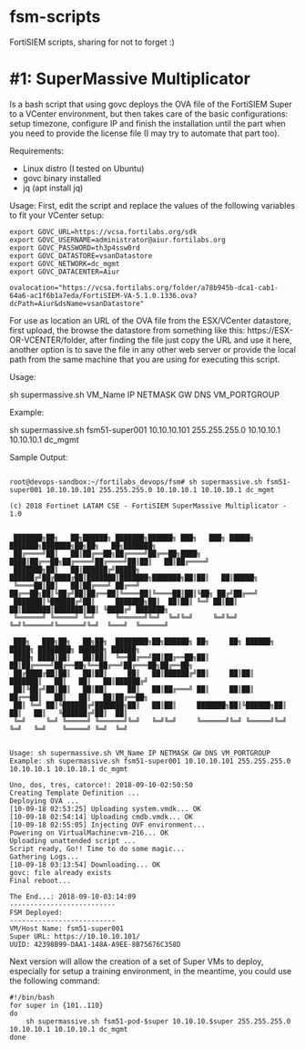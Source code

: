 # fsm-scripts
FortiSIEM scripts, sharing for not to forget :)

# #1: SuperMassive Multiplicator

Is a bash script that using govc deploys the OVA file of the FortiSIEM Super to a VCenter environment, but then takes care of the basic configurations: setup timezone, configure IP and finish the installation until the part when you need to provide the license file (I may try to automate that part too).

Requirements: 
- Linux distro (I tested on Ubuntu)
- govc binary installed
- jq (apt install jq)

Usage:
First, edit the script and replace the values of the following variables to fit your VCenter setup:

```
export GOVC_URL=https://vcsa.fortilabs.org/sdk
export GOVC_USERNAME=administrator@aiur.fortilabs.org
export GOVC_PASSWORD=th3p4ssw0rd
export GOVC_DATASTORE=vsanDatastore
export GOVC_NETWORK=dc_mgmt
export GOVC_DATACENTER=Aiur

ovalocation="https://vcsa.fortilabs.org/folder/a78b945b-dca1-cab1-64a6-ac1f6b1a7eda/FortiSIEM-VA-5.1.0.1336.ova?dcPath=Aiur&dsName=vsanDatastore"

```

For use as location an URL of the OVA file from the ESX/VCenter datastore, first upload, the browse the datastore from something like this: https://ESX-OR-VCENTER/folder, after finding the file just copy the URL and use it here, another option is to save the file in any other web server or provide the local path from the same machine that you are using for executing this script.

Usage: 

sh supermassive.sh VM_Name IP NETMASK GW DNS VM_PORTGROUP

Example:

sh supermassive.sh fsm51-super001 10.10.10.101 255.255.255.0 10.10.10.1 10.10.10.1 dc_mgmt

Sample Output:

```

root@devops-sandbox:~/fortilabs_devops/fsm# sh supermassive.sh fsm51-super001 10.10.10.101 255.255.255.0 10.10.10.1 10.10.10.1 dc_mgmt
 
(c) 2018 Fortinet LATAM CSE - FortiSIEM SuperMassive Multiplicator - 1.0


 ███████╗██╗   ██╗██████╗ ███████╗██████╗ ███╗   ███╗ █████╗ ███████╗███████╗██╗██╗   ██╗███████╗  
 ██╔════╝██║   ██║██╔══██╗██╔════╝██╔══██╗████╗ ████║██╔══██╗██╔════╝██╔════╝██║██║   ██║██╔════╝  
 ███████╗██║   ██║██████╔╝█████╗  ██████╔╝██╔████╔██║███████║███████╗███████╗██║██║   ██║█████╗    
 ╚════██║██║   ██║██╔═══╝ ██╔══╝  ██╔══██╗██║╚██╔╝██║██╔══██║╚════██║╚════██║██║╚██╗ ██╔╝██╔══╝    
 ███████║╚██████╔╝██║     ███████╗██║  ██║██║ ╚═╝ ██║██║  ██║███████║███████║██║ ╚████╔╝ ███████╗  
 ╚══════╝ ╚═════╝ ╚═╝     ╚══════╝╚═╝  ╚═╝╚═╝     ╚═╝╚═╝  ╚═╝╚══════╝╚══════╝╚═╝  ╚═══╝  ╚══════╝  

 ███╗   ███╗██╗   ██╗██╗  ████████╗██╗██████╗ ██╗     ██╗ ██████╗ █████╗ ████████╗ ██████╗ ██████╗     
 ████╗ ████║██║   ██║██║  ╚══██╔══╝██║██╔══██╗██║     ██║██╔════╝██╔══██╗╚══██╔══╝██╔═══██╗██╔══██╗    
 ██╔████╔██║██║   ██║██║     ██║   ██║██████╔╝██║     ██║██║     ███████║   ██║   ██║   ██║██████╔╝    
 ██║╚██╔╝██║██║   ██║██║     ██║   ██║██╔═══╝ ██║     ██║██║     ██╔══██║   ██║   ██║   ██║██╔══██╗    
 ██║ ╚═╝ ██║╚██████╔╝███████╗██║   ██║██║     ███████╗██║╚██████╗██║  ██║   ██║   ╚██████╔╝██║  ██║    
 ╚═╝     ╚═╝ ╚═════╝ ╚══════╝╚═╝   ╚═╝╚═╝     ╚══════╝╚═╝ ╚═════╝╚═╝  ╚═╝   ╚═╝    ╚═════╝ ╚═╝  ╚═╝    


Usage: sh supermassive.sh VM_Name IP NETMASK GW DNS VM_PORTGROUP
Example: sh supermassive.sh fsm51-super001 10.10.10.101 255.255.255.0 10.10.10.1 10.10.10.1 dc_mgmt

Uno, dos, tres, catorce!: 2018-09-10-02:50:50
Creating Template Definition ...
Deploying OVA ...
[10-09-18 02:53:25] Uploading system.vmdk... OK
[10-09-18 02:54:14] Uploading cmdb.vmdk... OK
[10-09-18 02:55:05] Injecting OVF environment...
Powering on VirtualMachine:vm-216... OK
Uploading unattended script ...
Script ready, Go!! Time to do some magic... 
Gathering Logs...
[10-09-18 03:13:54] Downloading... OK
govc: file already exists
Final reboot...

The End...: 2018-09-10-03:14:09
--------------------------
FSM Deployed:
--------------------------
VM/Host Name: fsm51-super001
Super URL: https://10.10.10.101/
UUID: 42398B99-DAA1-148A-A9EE-8B75676C358D

```
Next version will allow the creation of a set of Super VMs to deploy, especially for setup a training environment, in the meantime, you could use the following command:

```
#!/bin/bash
for super in {101..110}
do
    sh supermassive.sh fsm51-pod-$super 10.10.10.$super 255.255.255.0 10.10.10.1 10.10.10.1 dc_mgmt
done
```

